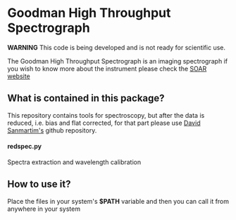 # Goodman High Throughput Spectrograph
**WARNING** This code is being developed and is not ready for scientific use.

The Goodman High Throughput Spectrograph is an imaging spectrograph if you wish to know more about the instrument
please check the [SOAR website](http://www.ctio.noao.edu/soar/content/goodman-high-throughput-spectrograph)

## What is contained in this package?

This repository contains tools for spectroscopy, but after the data is reduced, i.e. bias and flat corrected, for that part please use [David Sanmartim's](link) github repository.
#### redspec.py  
 Spectra extraction and wavelength calibration

## How to use it?

Place the files in your system's **$PATH** variable and then you can call it from anywhere in your system
